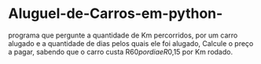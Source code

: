 # Aluguel-de-Carros-em-python-
programa que pergunte a quantidade de Km percorridos, por um carro alugado e a quantidade de dias pelos quais ele foi alugado, Calcule o preço a pagar, sabendo que o carro custa R$60 por dia e R$0,15 por Km rodado.
